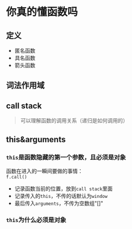 # 你真的懂函数吗
## 定义
* 匿名函数
* 具名函数
* 箭头函数

## 词法作用域

## call stack
> 可以理解函数的调用关系（递归是如何调用的）

## this&arguments
### `this`是函数隐藏的第一个参数，且必须是对象  
函数在进入的一瞬间要做的事情：  
`f.call()`  
* 记录函数当前的位置，放到`call stack`里面
* 记录传入的`this`，不传的话默认为`window`
* 最后传入`arguments`，不传为空数组"[]"
### `this`为什么必须是对象

